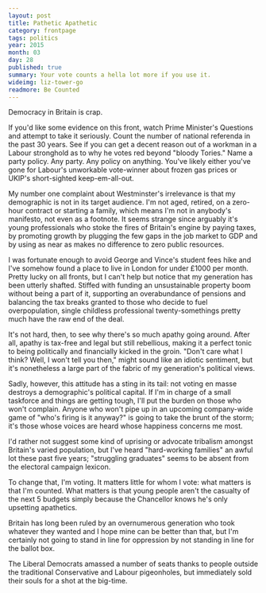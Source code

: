 ```yaml
---
layout: post
title: Pathetic Apathetic
category: frontpage
tags: politics
year: 2015
month: 03
day: 28
published: true
summary: Your vote counts a hella lot more if you use it.
wideimg: liz-tower-go
readmore: Be Counted
---
```

Democracy in Britain is crap.

If you'd like some evidence on this front, watch Prime Minister's Questions and attempt to take it seriously.
Count the number of national referenda in the past 30 years.
See if you can get a decent reason out of a workman in a Labour stronghold as to why he votes red beyond "bloody Tories."
Name a party policy. Any party. Any policy on anything.
You've likely either you've gone for Labour's unworkable vote-winner about frozen gas prices or UKIP's short-sighted keep-em-all-out.

My number one complaint about Westminster's irrelevance is that my demographic is not in its target audience.
I'm not aged, retired, on a zero-hour contract or starting a family, which means I'm not in anybody's manifesto, not even as a footnote.
It seems strange since arguably it's young professionals who stoke the fires of Britain's engine by paying taxes, by promoting growth by plugging
the few gaps in the job market to GDP and by using as near as makes no difference to zero public resources.

I was fortunate enough to avoid George and Vince's student fees hike and I've somehow found a place to live in London for under £1000 per month.
Pretty lucky on all fronts, but I can't help but notice that my generation has been utterly shafted.
Stiffed with funding an unsustainable property boom without being a part of it, supporting an overabundance of pensions and
balancing the tax breaks granted to those who decide to fuel overpopulation,
single childless professional twenty-somethings pretty much have the raw end of the deal.

It's not hard, then, to see why there's so much apathy going around.
After all, apathy is tax-free and legal but still rebellious, making it a perfect tonic to being politically and financially kicked in the groin.
"Don't care what I think? Well, I won't tell you then," might sound like an idiotic sentiment,
but it's nonetheless a large part of the fabric of my generation's political views.

Sadly, however, this attitude has a sting in its tail: not voting en masse destroys a demographic's political capital.
If I'm in charge of a small taskforce and things are getting tough, I'll put the burden on those who won't complain.
Anyone who won't pipe up in an upcoming company-wide game of "who's firing is it anyway?"
is going to take the brunt of the storm; it's those whose voices are heard whose happiness concerns me most.

I'd rather not suggest some kind of uprising or advocate tribalism amongst Britain's varied population,
but I've heard "hard-working families" an awful lot these past five years;
"struggling graduates" seems to be absent from the electoral campaign lexicon.

To change that, I'm voting.
It matters little for whom I vote: what matters is that I'm counted.
What matters is that young people aren't the casualty of the next 5 budgets
simply because the Chancellor knows he's only upsetting apathetics.

Britain has long been ruled by an overnumerous generation who took whatever they wanted and I hope mine can be better than that,
but I'm certainly not going to stand in line for oppression by not standing in line for the ballot box.

The Liberal Democrats amassed a number of seats thanks to people outside the traditional Conservative and Labour pigeonholes,
but immediately sold their souls for a shot at the big-time.